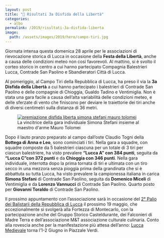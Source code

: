 ```yaml
---
layout: post
title: "🎯 Risultati 3a Disfida della Libertà"
categories:
  - albo
permalink: /2019/risultati-3a-disfida-liberta
image:
  path: /assets/images/2019/hero/campo-tiri.jpg
---
```


Giornata intensa questa domenica 28 aprile per le associazioni di rievocazione
storica di Lucca in occasione della **Festa della Libertà**, anche a causa delle
condizioni meteo non così favorevoli. Al mattino, si è svolto il corteo storico
in centro a cui hanno partecipato Compagnia Balestrieri Lucca, Contrade San
Paolino e Sbandieratori Città di Lucca.

<!-- more -->

Al pomeriggio, al Campo Tiri della Repubblica di Lucca, ha preso il via la **3a
Disfida della Libertà** a cui hanno partecipato i balestrieri di Contrade San
Paolino e delle compagnie di Chioggia, Gualdo Tadino e Ventimiglia. Non è stata
una gara facile a causa dell’alta variabilità delle condizioni meteo, e delle
sferzate di vento che finiscono per deviare le traiettorie dei tiri anche di
diversi centimetri sulla distanza di 36 metri.

<figure class="align-center">
  <a href="{{ 'assets/images/2019/disfida-liberta-simona-stefani-mauro-tolomei.jpg
' | absolute_url }}">
    <img src="{{ 'assets/images/2019/disfida-liberta-simona-stefani-mauro-tolomei.jpg
' | absolute_url }}" alt="premiazione disfida liberta simona stefani mauro tolomei">
  </a>
  <figcaption>La vincitrice della gara individuale Simona Stefani insieme al maestro d'arme Mauro Tolomei</figcaption>
</figure>

Dopo il lauto pranzo preparato al campo dall’oste Claudio Togni della **Bottega
di Anna e Leo**, sono cominciati i tiri. Nella gara a squadre, con squadre
composte da 5 balestrieri ciascuna per un totale di 3 tiri per ciascun
balestriere, ha visto prevalere **“Lucca A” con 384 punti**, seguita da **“Lucca
C”con 372 punti** e da **Chioggia con 346 punti**. Nella gara individuale,
interrotta dopo la prima tornata di tiri e ultimata con un tiro secco in una
mezzora senza pioggia prima della grandinata che si è abbattuta su tutta Lucca,
ha visto prevalere la campionessa italiana in carica **Simona Stefani** di
Contrade San Paolino, seguita da **Domenico Miceli** di Ventimiglia e da
**Lorenzo Vannucci** di Contrade San Paolino. Quarto posto per **Giovanni
Toraldo** di Contrade San Paolino.

Il prossimo appuntamento con l’associazione sarà in occasione del [2° Palio dei
Balistarii della Repubblica di
Lucca](/2019/eventi-palio-balistarii-repubblica-lucca) il prossimo 19 maggio,
che eccezionalmente si svolgerà alla Fortezza di Montecarlo, con la
partecipazione anche del Gruppo Storico Casteldurante, dei Falconieri di Madre
Terra e dell’associazione M&T associazione culturale culinaria. Conto alla
rovescia anche per la manifestazione più attesa dell’anno: [Lucca
Medievale](https://luccamedievale.it) torna l’1-2 Giugno in Piazzale Verdi.
